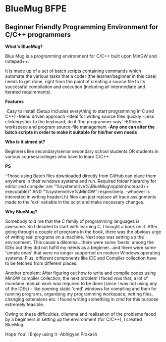 # BlueMug BFPE
## Beginner Friendly Programming Environment for C/C++ programmers 

**What's BlueMug?**

Blue Mug is a programming environment for C/C++ built upon MinGW and notepad++.

It is made up of a set of batch scripts containing commands which automate 
the various tasks that a coder (the learner/beginner in this case) 
needs to get done, right from the point of creating a source file 
to its successful compilation and execution (including all intermediate and 
iterated requirements).

**Features**

-Easy to install (Setup includes everything to start programming in C and C++)
-Menu driven approach
-Ideal for writing source files quickly
-Less clicking:stick to the keyboard, do it 'the programmer way'
-Efficient workspace and program source-file management
-**Any one can alter the batch scripts in order to make it suitable for his/her own needs**

**Who is it aimed at?**

Beginners like secondary/senior secondary school students OR students in various 
courses/colleges who have to learn C/C++. 

**PS**

-Those using Batch files downloaded directly from GitHub can place them anywhere in their windows systems
and run. Required folder hierarchy for editor and compiler are "%systemdrive%\BlueMug\nppbin\(notepad++ executable)"  AND "%systemdrive%\MinGW" respectively.
-whoever is interested in writing header(.h) files can just replace all trace assignments made to the 'ext' variable in the scipt 
and make necessary changes.

**Why BlueMug?**

Somebody told me that the C family of programming languages is awesome. So I decided to 
start with learning C. I bought a book on it. After going through a couple of programs in the book, 
there was the obvious urge of writing real programs on a machine. Next step was setting up the environment.
This cause a dilemma...there were some 'bests' among the IDEs but 
they did not fulfill my needs as a beginner...and there were some 'simple ones' that were no longer supported 
on modern Windows operating systems. Plus, different components like IDE and Compiler collection have to be fetched from different places.

Another problem: After figuring out how to write and compile codes using MinGW compiler collection, the next problem 
I faced was that, a lot of mundane manual work was required to be done (since I was not using 
any of the IDEs) - like opening static 'cmd' windows for compiling and then for running programs, organising my programming workspace, 
writing files, changing extensions etc. I found writing something in cmd for this purpose extremely feasible.

Owing to these difficulties, dilemma and realization of the problems faced by a beginners in setting up the environment 
(for C/C++), I created BlueMug.

Hope You'll Enjoy using it
-Abhigyan Prakash





